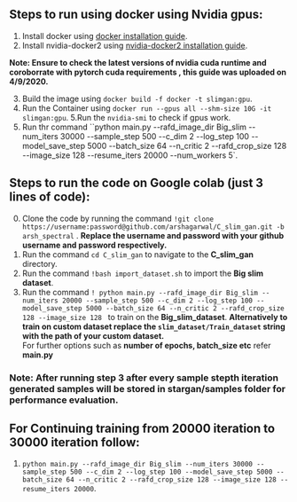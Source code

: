 ## Steps to run using docker using Nvidia gpus:
1. Install docker using [docker installation guide](https://docs.docker.com/engine/install/ubuntu/).
2. Install nvidia-docker2 using [nvidia-docker2 installation guide](https://docs.nvidia.com/datacenter/cloud-native/container-toolkit/install-guide.html#docker).

**Note: Ensure to check the latest versions of nvidia cuda runtime and coroborrate with pytorch cuda requirements , this guide was uploaded on 4/9/2020.**

3. Build the image using `docker build -f docker -t slimgan:gpu`.
4. Run the Container using `docker run --gpus all --shm-size 10G -it slimgan:gpu`.
5.Run the `nvidia-smi` to check if gpus work.   
6. Run thr command ``python main.py --rafd_image_dir Big_slim --num_iters 30000 --sample_step 500 --c_dim 2 --log_step 100 --model_save_step 5000 --batch_size 64 --n_critic 2 --rafd_crop_size 128 --image_size 128 --resume_iters 20000 --num_workers 5`.


## Steps to run the code on Google colab (just 3 lines of code):
0. Clone the code by running the command `!git clone https://username:password@github.com/arshagarwal/C_slim_gan.git -b arsh_spectral` . 
   **Replace the username and password with your github username and password respectively.**
1. Run the command `cd C_slim_gan` to navigate to the **C_slim_gan** directory.
2. Run the command `!bash import_dataset.sh` to import the **Big slim dataset**. 
3. Run the command `! python main.py --rafd_image_dir Big_slim --num_iters 20000 --sample_step 500 --c_dim 2 --log_step 100 --model_save_step 5000 --batch_size 64 --n_critic 2 --rafd_crop_size 128 --image_size 128 ` to train on the **Big_slim_dataset**. 
**Alternatively to train on custom dataset replace the `slim_dataset/Train_dataset` string with the path of your custom dataset.**  
  For further options such as **number of epochs, batch_size etc** refer **main.py**
### Note: After running step 3 after every sample stepth iteration generated samples will be stored in stargan/samples folder for performance evaluation.

## For Continuing training from 20000 iteration to 30000 iteration follow:
1. `python main.py --rafd_image_dir Big_slim --num_iters 30000 --sample_step 500 --c_dim 2 --log_step 100 --model_save_step 5000 --batch_size 64 --n_critic 2 --rafd_crop_size 128 --image_size 128 --resume_iters 20000`.
